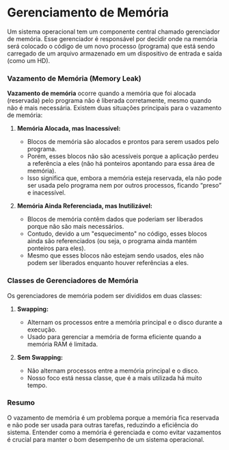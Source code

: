 # Gerenciamento de Memória
Um sistema operacional tem um componente central chamado gerenciador de memória. Esse gerenciador é responsável por decidir onde na memória será colocado o código de um novo processo (programa) que está sendo carregado de um arquivo armazenado em um dispositivo de entrada e saída (como um HD).

### Vazamento de Memória (Memory Leak)

**Vazamento de memória** ocorre quando a memória que foi alocada (reservada) pelo programa não é liberada corretamente, mesmo quando não é mais necessária. Existem duas situações principais para o vazamento de memória:

1. **Memória Alocada, mas Inacessível:**
   - Blocos de memória são alocados e prontos para serem usados pelo programa.
   - Porém, esses blocos não são acessíveis porque a aplicação perdeu a referência a eles (não há ponteiros apontando para essa área de memória).
   - Isso significa que, embora a memória esteja reservada, ela não pode ser usada pelo programa nem por outros processos, ficando “preso” e inacessível.

2. **Memória Ainda Referenciada, mas Inutilizável:**
   - Blocos de memória contêm dados que poderiam ser liberados porque não são mais necessários.
   - Contudo, devido a um "esquecimento" no código, esses blocos ainda são referenciados (ou seja, o programa ainda mantém ponteiros para eles).
   - Mesmo que esses blocos não estejam sendo usados, eles não podem ser liberados enquanto houver referências a eles.

### Classes de Gerenciadores de Memória

Os gerenciadores de memória podem ser divididos em duas classes:

1. **Swapping:**
   - Alternam os processos entre a memória principal e o disco durante a execução.
   - Usado para gerenciar a memória de forma eficiente quando a memória RAM é limitada.

2. **Sem Swapping:**
   - Não alternam processos entre a memória principal e o disco.
   - Nosso foco está nessa classe, que é a mais utilizada há muito tempo.

### Resumo

O vazamento de memória é um problema porque a memória fica reservada e não pode ser usada para outras tarefas, reduzindo a eficiência do sistema. Entender como a memória é gerenciada e como evitar vazamentos é crucial para manter o bom desempenho de um sistema operacional.
